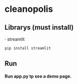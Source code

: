 # cleanopolis

## Librarys (must install)
⋅ streamlit
```python
pip install streamlit
```

## Run
#### Run app.py tp see a demo page. 
